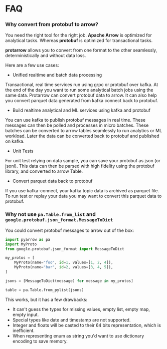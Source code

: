 # FAQ

### Why convert from protobuf to arrow?

You need the right tool for the right job.
**Apache Arrow** is optimized for analytical tasks.
Whereas **protobuf** is optimized for transactional tasks.

**protarrow** allows you to convert from one format to the other seamlessly, deterministically and  without data loss.

Here are a few use cases:

- Unified realtime and batch data processing

Transactional, real time services run using grpc or protobuf over kafka.
At the end of the day you want to run some analytical batch jobs using the same data.
Protarrow can convert protobuf data to arrow.
It can also help you convert parquet data generated from kafka connect back to protobuf.

- Build realtime analytical and ML services using kafka and protobuf

You can use kafka to publish protobuf messages in real time. 
These messages can then be polled and processes in micro batches.
These batches can be converted to arrow tables seamlessly to run analytics or ML workload.
Later the data can be converted back to protobuf and published on kafka.

- Unit Tests

For unit test relying on data sample, you can save your protobuf as json (or jsonl).
This data can then be parsed with high fidelity using the protobuf library, and converted to arrow Table.

- Convert parquet data back to protobuf

If you use kafka-connect, your kafka topic data is archived as parquet file. 
To run test or replay your data you may want to convert this parquet data to protobuf.

### Why not use `pa.Table.from_list` and `google.protobuf.json_format.MessageToDict`

You could convert protobuf messages to arrow out of the box:
```python
import pyarrow as pa
import MyProto
from google.protobuf.json_format import MessageToDict

my_protos = [
    MyProto(name="foo", id=1, values=[1, 2, 4]),
    MyProto(name="bar", id=2, values=[3, 4, 5]),
]

jsons = [MessageToDict(message) for message in my_protos]

table = pa.Table.from_pylist(jsons)
```

This works, but it has a few drawbacks:

- It can't guess the types for missing values, empty list, empty map, empty input.
- Special types like date and timestamp are not supported.
- Integer and floats will be casted to their 64 bits representation, which is inefficient.
- When representing enum as string you'd want to use dictionary encoding to save memory.
